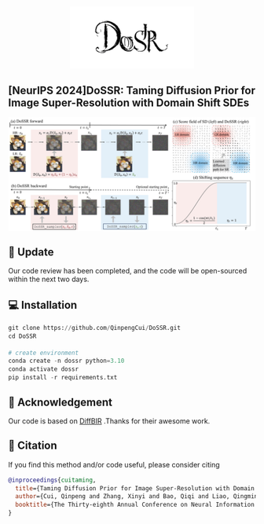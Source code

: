 <p align="center">
    <img src="dossr_logo.jpg" style="width:50%; height:auto;">
</p>

## [NeurIPS 2024]DoSSR: Taming Diffusion Prior for Image Super-Resolution with Domain Shift SDEs
<div style="display: flex; justify-content: space-between;"> 
  <img src="\assets\pipeline.jpg" style="width: 100%;"> 
</div>

## :date: Update
Our code review has been completed, and the code will be open-sourced within the next two days.


## :computer: Installation
```python
git clone https://github.com/QinpengCui/DoSSR.git
cd DoSSR

# create environment
conda create -n dossr python=3.10
conda activate dossr
pip install -r requirements.txt
```

## :smiling_face_with_three_hearts: Acknowledgement
Our code is based on [DiffBIR](https://github.com/XPixelGroup/DiffBIR) .Thanks for their awesome work.


## :pencil: Citation
If you find this method and/or code useful, please consider citing
```bibtex
@inproceedings{cuitaming,
  title={Taming Diffusion Prior for Image Super-Resolution with Domain Shift SDEs},
  author={Cui, Qinpeng and Zhang, Xinyi and Bao, Qiqi and Liao, Qingmin and Tian, Lu and Liu, Zicheng and Wang, Zhongdao and Barsoum, Emad and others},
  booktitle={The Thirty-eighth Annual Conference on Neural Information Processing Systems}
}
```


